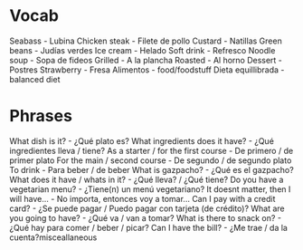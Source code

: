 # Vocab
Seabass - Lubina
Chicken steak - Filete de pollo
Custard - Natillas
Green beans - Judías verdes
Ice cream - Helado
Soft drink - Refresco
Noodle soup - Sopa de fideos
Grilled - A la plancha
Roasted - Al horno
Dessert - Postres
Strawberry - Fresa
Alimentos - food/foodstuff
Dieta equillibrada - balanced diet

# Phrases
What dish is it? - ¿Qué plato es?
What ingredients does it have? - ¿Qué ingredientes lleva / tiene?
As a starter / for the first course - De primero / de primer plato
For the main / second course - De segundo / de segundo plato
To drink - Para beber / de beber
What is gazpacho? - ¿Qué es el gazpacho?
What does it have / whats in it? - ¿Qué lleva? / ¿Qué tiene?
Do you have a vegetarian menu? - ¿Tiene(n) un menú vegetariano?
It doesnt matter, then I will have... - No importa, entonces voy a tomar...
Can I pay with a credit card? - ¿Se puede pagar / Puedo pagar con tarjeta (de crédito)?
What are you going to have? - ¿Qué va / van a tomar?
What is there to snack on? - ¿Qué hay para comer / beber / picar?
Can I have the bill? - ¿Me trae / da la cuenta?misceallaneous